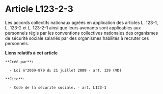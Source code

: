 # Article L123-2-3

Les accords collectifs nationaux agréés en application des articles L. 123-1, L. 123-2 et L. 123-2-1 ainsi que leurs avenants
sont applicables aux personnels régis par les conventions collectives nationales des organismes de sécurité sociale salariés
par des organismes habilités à recruter ces personnels.

**Liens relatifs à cet article**

	**Créé par**:

	  - Loi n°2009-879 du 21 juillet 2009 - art. 129 (VD)

	**Cite**:

	  - Code de la sécurité sociale. - art. L123-1
